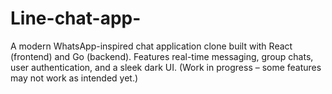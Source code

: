 # Line-chat-app-
A modern WhatsApp-inspired chat application clone built with React (frontend) and Go (backend). Features real-time messaging, group chats, user authentication, and a sleek dark UI. (Work in progress – some features may not work as intended yet.)
